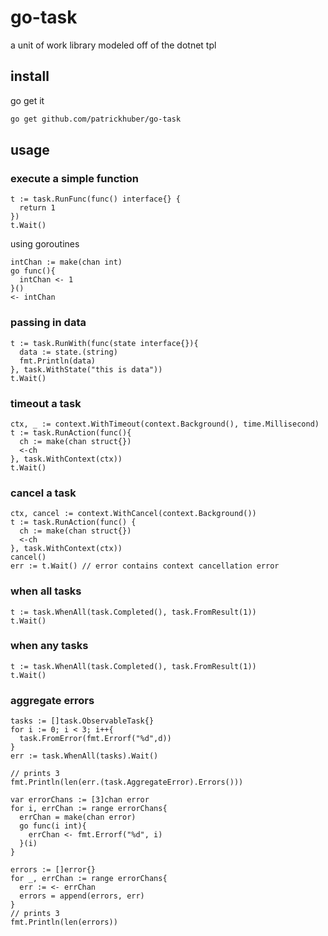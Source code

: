 # go-task

a unit of work library modeled off of the dotnet tpl

## install

go get it

```bash 
go get github.com/patrickhuber/go-task
```

## usage

### execute a simple function 

```golang
t := task.RunFunc(func() interface{} {
  return 1
})
t.Wait()
```

using goroutines

```golang
intChan := make(chan int)
go func(){
  intChan <- 1
}()
<- intChan
```

### passing in data

```golang
t := task.RunWith(func(state interface{}){
  data := state.(string)
  fmt.Println(data)
}, task.WithState("this is data"))
t.Wait()
```

### timeout a task

```golang
ctx, _ := context.WithTimeout(context.Background(), time.Millisecond)
t := task.RunAction(func(){
  ch := make(chan struct{})
  <-ch
}, task.WithContext(ctx))
t.Wait()
```

### cancel a task

```golang
ctx, cancel := context.WithCancel(context.Background())
t := task.RunAction(func() {
  ch := make(chan struct{})
  <-ch
}, task.WithContext(ctx))
cancel()
err := t.Wait() // error contains context cancellation error
```

### when all tasks

```golang
t := task.WhenAll(task.Completed(), task.FromResult(1))
t.Wait()
```

### when any tasks

```golang
t := task.WhenAll(task.Completed(), task.FromResult(1))
t.Wait()
```

### aggregate errors

```golang
tasks := []task.ObservableTask{}
for i := 0; i < 3; i++{
  task.FromError(fmt.Errorf("%d",d))
}
err := task.WhenAll(tasks).Wait()

// prints 3
fmt.Println(len(err.(task.AggregateError).Errors()))
```

```golang
var errorChans := [3]chan error
for i, errChan := range errorChans{
  errChan = make(chan error)
  go func(i int){
    errChan <- fmt.Errorf("%d", i)
  }(i)
}

errors := []error{}
for _, errChan := range errorChans{
  err := <- errChan
  errors = append(errors, err)
}
// prints 3
fmt.Println(len(errors))
```